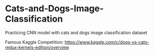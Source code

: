# Cats-and-Dogs-Image-Classification
Practicing CNN model with cats and dogs image classification dataset

Famous Kaggle Competition: https://www.kaggle.com/c/dogs-vs-cats-redux-kernels-edition/overview
